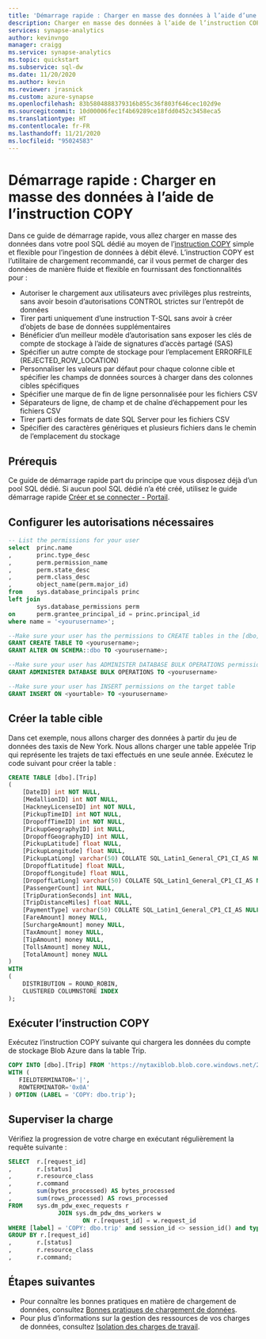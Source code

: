 ```yaml
---
title: 'Démarrage rapide : Charger en masse des données à l’aide d’une seule instruction T-SQL'
description: Charger en masse des données à l’aide de l’instruction COPY
services: synapse-analytics
author: kevinvngo
manager: craigg
ms.service: synapse-analytics
ms.topic: quickstart
ms.subservice: sql-dw
ms.date: 11/20/2020
ms.author: kevin
ms.reviewer: jrasnick
ms.custom: azure-synapse
ms.openlocfilehash: 83b5804888379316b855c36f803f646cec102d9e
ms.sourcegitcommit: 10d00006fec1f4b69289ce18fdd0452c3458eca5
ms.translationtype: HT
ms.contentlocale: fr-FR
ms.lasthandoff: 11/21/2020
ms.locfileid: "95024583"
---
```

# <a name="quickstart-bulk-load-data-using-the-copy-statement"></a>Démarrage rapide : Charger en masse des données à l’aide de l’instruction COPY

Dans ce guide de démarrage rapide, vous allez charger en masse des données dans votre pool SQL dédié au moyen de l’[instruction COPY](https://docs.microsoft.com/sql/t-sql/statements/copy-into-transact-sql?view=azure-sqldw-latest) simple et flexible pour l’ingestion de données à débit élevé. L’instruction COPY est l’utilitaire de chargement recommandé, car il vous permet de charger des données de manière fluide et flexible en fournissant des fonctionnalités pour :

- Autoriser le chargement aux utilisateurs avec privilèges plus restreints, sans avoir besoin d’autorisations CONTROL strictes sur l’entrepôt de données
- Tirer parti uniquement d’une instruction T-SQL sans avoir à créer d’objets de base de données supplémentaires
- Bénéficier d’un meilleur modèle d’autorisation sans exposer les clés de compte de stockage à l’aide de signatures d’accès partagé (SAS)
- Spécifier un autre compte de stockage pour l’emplacement ERRORFILE (REJECTED_ROW_LOCATION)
- Personnaliser les valeurs par défaut pour chaque colonne cible et spécifier les champs de données sources à charger dans des colonnes cibles spécifiques
- Spécifier une marque de fin de ligne personnalisée pour les fichiers CSV
- Séparateurs de ligne, de champ et de chaîne d’échappement pour les fichiers CSV
- Tirer parti des formats de date SQL Server pour les fichiers CSV
- Spécifier des caractères génériques et plusieurs fichiers dans le chemin de l’emplacement du stockage

## <a name="prerequisites"></a>Prérequis

Ce guide de démarrage rapide part du principe que vous disposez déjà d’un pool SQL dédié. Si aucun pool SQL dédié n’a été créé, utilisez le guide démarrage rapide [Créer et se connecter - Portail](create-data-warehouse-portal.md).

## <a name="set-up-the-required-permissions"></a>Configurer les autorisations nécessaires

```sql
-- List the permissions for your user
select  princ.name
,       princ.type_desc
,       perm.permission_name
,       perm.state_desc
,       perm.class_desc
,       object_name(perm.major_id)
from    sys.database_principals princ
left join
        sys.database_permissions perm
on      perm.grantee_principal_id = princ.principal_id
where name = '<yourusername>';

--Make sure your user has the permissions to CREATE tables in the [dbo] schema
GRANT CREATE TABLE TO <yourusername>;
GRANT ALTER ON SCHEMA::dbo TO <yourusername>;

--Make sure your user has ADMINISTER DATABASE BULK OPERATIONS permissions
GRANT ADMINISTER DATABASE BULK OPERATIONS TO <yourusername>

--Make sure your user has INSERT permissions on the target table
GRANT INSERT ON <yourtable> TO <yourusername>

```

## <a name="create-the-target-table"></a>Créer la table cible

Dans cet exemple, nous allons charger des données à partir du jeu de données des taxis de New York. Nous allons charger une table appelée Trip qui représente les trajets de taxi effectués en une seule année. Exécutez le code suivant pour créer la table :

```sql
CREATE TABLE [dbo].[Trip]
(
    [DateID] int NOT NULL,
    [MedallionID] int NOT NULL,
    [HackneyLicenseID] int NOT NULL,
    [PickupTimeID] int NOT NULL,
    [DropoffTimeID] int NOT NULL,
    [PickupGeographyID] int NULL,
    [DropoffGeographyID] int NULL,
    [PickupLatitude] float NULL,
    [PickupLongitude] float NULL,
    [PickupLatLong] varchar(50) COLLATE SQL_Latin1_General_CP1_CI_AS NULL,
    [DropoffLatitude] float NULL,
    [DropoffLongitude] float NULL,
    [DropoffLatLong] varchar(50) COLLATE SQL_Latin1_General_CP1_CI_AS NULL,
    [PassengerCount] int NULL,
    [TripDurationSeconds] int NULL,
    [TripDistanceMiles] float NULL,
    [PaymentType] varchar(50) COLLATE SQL_Latin1_General_CP1_CI_AS NULL,
    [FareAmount] money NULL,
    [SurchargeAmount] money NULL,
    [TaxAmount] money NULL,
    [TipAmount] money NULL,
    [TollsAmount] money NULL,
    [TotalAmount] money NULL
)
WITH
(
    DISTRIBUTION = ROUND_ROBIN,
    CLUSTERED COLUMNSTORE INDEX
);
```

## <a name="run-the-copy-statement"></a>Exécuter l’instruction COPY

Exécutez l’instruction COPY suivante qui chargera les données du compte de stockage Blob Azure dans la table Trip.

```sql
COPY INTO [dbo].[Trip] FROM 'https://nytaxiblob.blob.core.windows.net/2013/Trip2013/'
WITH (
   FIELDTERMINATOR='|',
   ROWTERMINATOR='0x0A'
) OPTION (LABEL = 'COPY: dbo.trip');
```

## <a name="monitor-the-load"></a>Superviser la charge

Vérifiez la progression de votre charge en exécutant régulièrement la requête suivante :

```sql
SELECT  r.[request_id]                           
,       r.[status]                               
,       r.resource_class                         
,       r.command
,       sum(bytes_processed) AS bytes_processed
,       sum(rows_processed) AS rows_processed
FROM    sys.dm_pdw_exec_requests r
              JOIN sys.dm_pdw_dms_workers w
                     ON r.[request_id] = w.request_id
WHERE [label] = 'COPY: dbo.trip' and session_id <> session_id() and type = 'WRITER'
GROUP BY r.[request_id]                           
,       r.[status]                               
,       r.resource_class                         
,       r.command;

```

## <a name="next-steps"></a>Étapes suivantes

- Pour connaître les bonnes pratiques en matière de chargement de données, consultez [Bonnes pratiques de chargement de données](https://docs.microsoft.com/azure/synapse-analytics/sql-data-warehouse/guidance-for-loading-data).
- Pour plus d’informations sur la gestion des ressources de vos charges de données, consultez [Isolation des charges de travail](https://docs.microsoft.com/azure/synapse-analytics/sql-data-warehouse/quickstart-configure-workload-isolation-tsql). 
